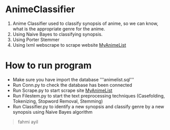 # AnimeClassifier
1. Anime Classifier used to classify synopsis of anime, so we can know, what is the appropriate genre for the anime.
2. Using Naive Bayes to classifying synopsis.
3. Using Porter Stemmer
4. Using lxml webscrape to scrape website [MyAnimeList](https://myanimelist.net/anime.php)

# How to run program
* Make sure you have import the database '''animelist.sql'''
* Run Conn.py to check the database has been connected
* Run Scrape.py to start scrape site [MyAnimeList](https://myanimelist.net/anime.php)
* Run Filestem.py to start the text preprocessing techniques (Casefolding, Tokenizing, Stopword Removal, Stemming)
* Run Classifier.py to identify a new synopsis and classify genre by a new synopsis using Naive Bayes algorithm

> fahmi ayil
